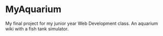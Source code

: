 # MyAquarium

My final project for my junior year Web Development class.
An aquarium wiki with a fish tank simulator. 

